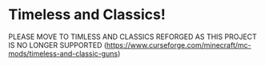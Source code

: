 # Timeless and Classics!

PLEASE MOVE TO TIMLESS AND CLASSICS REFORGED AS THIS PROJECT IS NO LONGER SUPPORTED (https://www.curseforge.com/minecraft/mc-mods/timeless-and-classic-guns)
